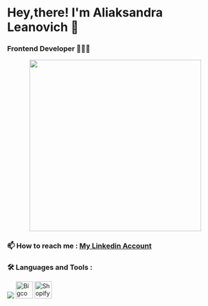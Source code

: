 # Hey,there! I'm Aliaksandra Leanovich 👋
  ### Frontend Developer 👩🏽‍💻
   <div align="center">
  <img src="https://media.giphy.com/media/uB86ZyWQsnFSGYe2sA/giphy.gif" width="400" />
   </div>
 
### :mailbox: How to reach me : <a href="https://www.linkedin.com/in/aliaksandra-leanovich-7746911b0/"> My Linkedin Account </a>



### :hammer_and_wrench: Languages and Tools :
 <div>
    <img src="https://skillicons.dev/icons?i=js,ts,react,redux,firebase,nextjs,nodejs,nginx,docker,mysql,graphql,html,emotion,styledcomponents,css" />
   <img
          src="https://www.code-mage.com/media/06/72/22/1595065961/bigcommerce-platform-logo.svg"
          title="Bigcommerce"
          alt="Bigcommerce"
          width="40"
          height="40"
   />
           <img
          src="https://logosandtypes.com/wp-content/uploads/2020/11/Shopify.png"
          title="Shopify"
          alt="Shopify"
          width="40"
          height="40"
        />
      </div>

